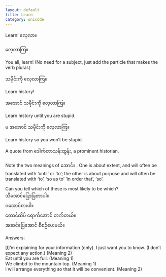 ```yaml
---
layout: default
title: Learn
category: unicode
---
```


<p>Learn! <span class='mm3'>လေ့လာ။</span></p>

<p class='hide-trigger'><span class='mm3'>လေ့လာကြ။</span></p>
<p class='hide-this'>You all, learn! (No need for a subject, just add the particle that makes the verb plural.)</p>

<p class='hide-trigger'><span class='mm3'>သမိုင်းကို လေ့လာကြ။</span></p>
<p class='hide-this'>Learn history!</p>

<p class='hide-trigger'><span class='mm3'>အအောင် သမိုင်းကို လေ့လာကြ။</span></p>
<p class='hide-this'>Learn history until you are stupid.</p>

<p class='hide-trigger'><span class='mm3'>မ အအောင် သမိုင်းကို လေ့လာကြ။</span></p>
<p class='hide-this'>Learn history so you won’t be stupid.</p>

<p class='hide-this'>A quote from <span class='mm3'>ဒေါက်တာသန်းထွန်း, </span>a prominent historian.</p>
<p>Note the two meanings of <span class='mm3'>အောင်။ </span>. One is about extent, and will often be translated with ‘until’ or ‘to’; the other is about purpose and will often be translated with ‘to’, ‘so as to’ ‘in order that’, ‘so’.</p>

<p>Can you tell which of these is most likely to be which?<br>
<span class='mm3'>သိအောင်ပြောပြတာပါ။</span><br>
<span class='mm3'>ဝအောင်စားပါ။</span><br>
<span class='mm3'>တောင်ထိပ် ရောက်အောင် တက်တယ်။</span><br>
<span class='mm3'>အဆင်ပြေအောင် စီစဉ်ပေးမယ်။</span></p>

<p class="hide-trigger">Answers:</p>
<p class='hide-this'>[I]’m explaining for your information (only). I just want you to know. (I don’t expect any action.) (Meaning 2)<br>
Eat until you are full. (Meaning 1)<br>
We climbd to the mountain top. (Meaning 1)<br>
I will arrange everything so that it will be convenient. (Meaning 2)</p>
